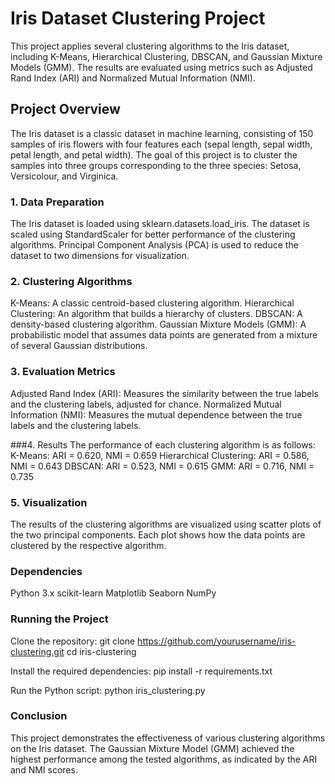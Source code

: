 # Iris Dataset Clustering Project
This project applies several clustering algorithms to the Iris dataset, including K-Means, Hierarchical Clustering, DBSCAN, and Gaussian Mixture Models (GMM). The results are evaluated using metrics such as Adjusted Rand Index (ARI) and Normalized Mutual Information (NMI).

## Project Overview
The Iris dataset is a classic dataset in machine learning, consisting of 150 samples of iris flowers with four features each (sepal length, sepal width, petal length, and petal width). The goal of this project is to cluster the samples into three groups corresponding to the three species: Setosa, Versicolour, and Virginica.

### 1. Data Preparation
The Iris dataset is loaded using sklearn.datasets.load_iris.
The dataset is scaled using StandardScaler for better performance of the clustering algorithms.
Principal Component Analysis (PCA) is used to reduce the dataset to two dimensions for visualization.

### 2. Clustering Algorithms
K-Means: A classic centroid-based clustering algorithm.
Hierarchical Clustering: An algorithm that builds a hierarchy of clusters.
DBSCAN: A density-based clustering algorithm.
Gaussian Mixture Models (GMM): A probabilistic model that assumes data points are generated from a mixture of several Gaussian distributions.

### 3. Evaluation Metrics
Adjusted Rand Index (ARI): Measures the similarity between the true labels and the clustering labels, adjusted for chance.
Normalized Mutual Information (NMI): Measures the mutual dependence between the true labels and the clustering labels.

###4. Results
The performance of each clustering algorithm is as follows:
K-Means: ARI = 0.620, NMI = 0.659
Hierarchical Clustering: ARI = 0.586, NMI = 0.643
DBSCAN: ARI = 0.523, NMI = 0.615
GMM: ARI = 0.716, NMI = 0.735

### 5. Visualization
The results of the clustering algorithms are visualized using scatter plots of the two principal components. Each plot shows how the data points are clustered by the respective algorithm.

### Dependencies
Python 3.x
scikit-learn
Matplotlib
Seaborn
NumPy

### Running the Project
Clone the repository:
git clone https://github.com/yourusername/iris-clustering.git
cd iris-clustering

Install the required dependencies:
pip install -r requirements.txt

Run the Python script:
python iris_clustering.py

### Conclusion
This project demonstrates the effectiveness of various clustering algorithms on the Iris dataset. The Gaussian Mixture Model (GMM) achieved the highest performance among the tested algorithms, as indicated by the ARI and NMI scores.
